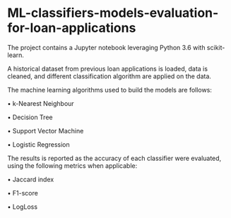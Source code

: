 # ML-classifiers-models-evaluation-for-loan-applications
The project contains a Jupyter notebook leveraging Python 3.6 with scikit-learn. 

A historical dataset from previous loan applications is loaded, data is cleaned, and different classification algorithm are applied on the data. 

The machine learning algorithms used to build the models are follows:

• k-Nearest Neighbour

• Decision Tree

• Support Vector Machine

• Logistic Regression


The results is reported as the accuracy of each classifier were evaluated, using the following metrics when applicable:  

• Jaccard index

• F1-score

• LogLoss
